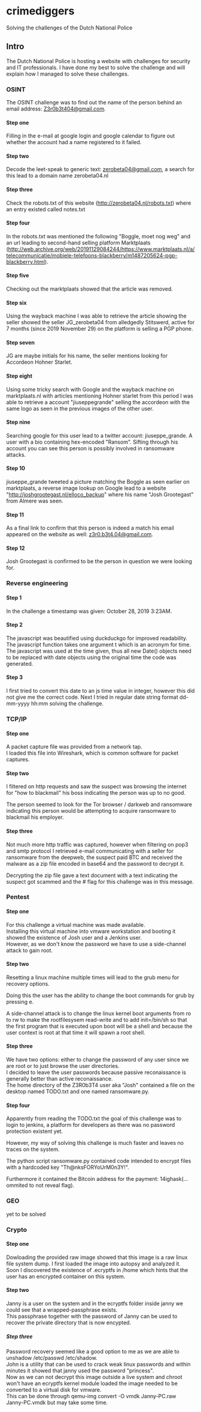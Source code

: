 # crimediggers
Solving the challenges of the Dutch National Police

## Intro
The Dutch National Police is hosting a website with challenges for security and IT professionals.
I have done my best to solve the challenge and will explain how I managed to solve these challenges.

### OSINT
The OSINT challenge was to find out the name of the person behind an email address: Z3r0b3t404@gmail.com.  

#### Step one
Filling in the e-mail at google login and google calendar to figure out whether the account had a name registered to it failed.  

#### Step two
Decode the leet-speak to generic text: zerobeta04@gmail.com, a search for this lead to a domain name zerobeta04.nl    

#### Step three
Check the robots.txt of this website (http://zerobeta04.nl/robots.txt) where an entry existed called notes.txt  

#### Step four
In the robots.txt was mentioned the following "Boggle, moet nog weg" and an url leading to second-hand selling platform Marktplaats (http://web.archive.org/web/20191129084244/https://www.marktplaats.nl/a/telecommunicatie/mobiele-telefoons-blackberry/m1487205624-pgp-blackberry.html).  

#### Step five
Checking out the marktplaats showed that the article was removed.  

#### Step six
Using the wayback machine I was able to retrieve the article showing the seller showed the seller JG_zerobeta04 from alledgedly Stitswerd, active for 7 months (since 2019 November 29) on the platform is selling a PGP phone.  

#### Step seven
JG are maybe initials for his name, the seller mentions looking for Accordeon Hohner Starlet.  

#### Step eight
Using some tricky search with Google and the wayback machine on marktplaats.nl with articles mentioning Hohner starlet from this period I was able to retrieve a account "jiuseppegrande" selling the accordeon with the same logo as seen in the previous images of the other user.  

#### Step nine
Searching google for this user lead to a twitter account: jiuseppe_grande. A user with a bio containing hex-encoded "Ransom". Sifting through his account you can see this person is possibly involved in ransomware attacks.  

#### Step 10
jiuseppe_grande tweeted a picture matching the Boggle as seen earlier on marktplaats, a reverse image lookup on Google lead to a website "http://joshgrootegast.nl/elloco_backup" where his name "Josh Grootegast" from Almere was seen.  

#### Step 11
As a final link to confirm that this person is indeed a match his email appeared on the website as well: z3r0.b3t4.04@gmail.com.  

#### Step 12
Josh Grootegast is confirmed to be the person in question we were looking for.  

### Reverse engineering

#### Step 1
In the challenge a timestamp was given: October 28, 2019 3:23AM.

#### Step 2
The javascript was beautified using duckduckgo for improved readability.  
The javascript function takes one argument t which is an acronym for time.  
The javascript was used at the time given, thus all new Date() objects need to be replaced with date objects using the original time the code was generated.

#### Step 3
I first tried to convert this date to an js time value in integer, however this did not give me the correct code.
Next I tried in regular date string format dd-mm-yyyy hh:mm solving the challenge.


### TCP/IP

#### Step one
A packet capture file was provided from a network tap.  
I loaded this file into Wireshark, which is common software for packet captures.  

#### Step two
I filtered on http requests and saw the suspect was browsing the internet for "how to blackmail" his boss indicating the person was up to no good.  

The person seemed to look for the Tor browser / darkweb and ransomware indicating this person would be attempting to acquire ransomware to blackmail his employer.  

#### Step three
Not much more http traffic was captured, however when filtering on pop3 and smtp protocol I retrieved e-mail communicating with a seller for ransomware from the deepweb, the suspect paid BTC and received the malware as a zip file encoded in base64 and the password to decrypt it.  

Decrypting the zip file gave a text document with a text indicating the suspect got scammed and the # flag for this challenge was in this message.

### Pentest

#### Step one
For this challenge a virtual machine was made available.  
Installing this virtual machine into vmware workstation and booting it showed the existence of Josh user and a Jenkins user.  
However, as we don't know the password we have to use a side-channel attack to gain root.  

#### Step two
Resetting a linux machine multiple times will lead to the grub menu for recovery options.  

Doing this the user has the ability to change the boot commands for grub by pressing e.  

A side-channel attack is to change the linux kernel boot arguments from ro to rw to make the rootfilesysem read-write and to add init=/bin/sh so that the first program that is executed upon boot will be a shell and because the user context is root at that time it will spawn a root shell.  

#### Step three
We have two options: either to change the password of any user since we are root or to just browse the user directories.  
I decided to leave the user passwords because passive reconaissance is generally better than active reconaissance.  
The home directory of the Z3R0b3T4 user aka "Josh" contained a file on the desktop named TODO.txt and one named ransomware.py.  

#### Step four
Apparently from reading the TODO.txt the goal of this challenge was to login to jenkins, a platform for developers as there was no password protection existent yet.  

However, my way of solving this challenge is much faster and leaves no traces on the system.  

The python script ransomware.py contained code intended to encrypt files with a hardcoded key "Th@nksFORYoUrM0n3Y!".  

Furthermore it contained the Bitcoin address for the payment: 14ighask(... ommited to not reveal flag).

### GEO
yet to be solved

### Crypto

#### Step one
Dowloading the provided raw image showed that this image is a raw linux file system dump.
I first loaded the image into autopsy and analyzed it.  
Soon I discovered the existence of .ecryptfs in /home which hints that the user has an encrypted container on this system.  

#### Step two
Janny is a user on the system and in the ecryptfs folder inside janny we could see that a wrapped-passphrase exists.  
This passphrase together with the password of Janny can be used to recover the private directory that is now encypted.  

##### Step three
Password recovery seemed like a good option to me as we are able to unshadow /etc/passwd /etc/shadow.  
John is a utility that can be used to crack weak linux passwords and within minutes it showed that janny used the password "princess".  
Now as we can not decrypt this image outside a live system and chroot won't have an ecryptfs kernel module loaded the image needed to be converted to a virtual disk for vmware.  
This can be done through qemu-img convert -O vmdk Janny-PC.raw Janny-PC.vmdk but may take some time.  

